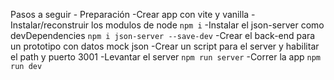 Pasos a seguir - Preparación 
-Crear app con vite y vanilla
-Instalar/reconstruir los modulos de node
`npm i`
-Instalar el json-server como devDependencies
`npm i json-server --save-dev`
-Crear el back-end para un prototipo con datos mock json
-Crear un script para el server y habilitar el path y puerto 3001
-Levantar el server
`npm run server`
-Correr la app
`npm run dev`
